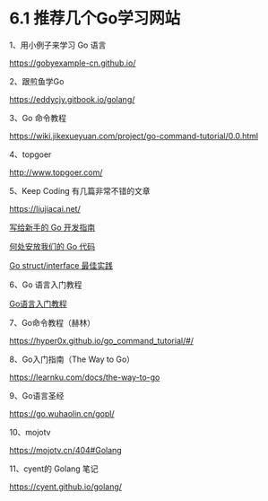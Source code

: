 # 6.1 推荐几个Go学习网站

1、用小例子来学习 Go 语言

https://gobyexample-cn.github.io/

2、跟煎鱼学Go

https://eddycjy.gitbook.io/golang/

3、Go 命令教程

https://wiki.jikexueyuan.com/project/go-command-tutorial/0.0.html

4、topgoer

http://www.topgoer.com/

5、Keep Coding 有几篇非常不错的文章

https://liujiacai.net/

[写给新手的 Go 开发指南](https://liujiacai.net/blog/2019/07/17/hello-golang/)

[何处安放我们的 Go 代码](https://liujiacai.net/blog/2019/10/24/go-modules/)

[Go struct/interface 最佳实践](https://liujiacai.net/blog/2020/03/14/go-struct-interface/)

6、Go 语言入门教程

[Go语言入门教程](http://c.biancheng.net/golang/)

7、Go命令教程（赫林）

https://hyper0x.github.io/go_command_tutorial/#/

8、Go入门指南（The Way to Go）

https://learnku.com/docs/the-way-to-go

9、Go语言圣经

https://go.wuhaolin.cn/gopl/

10、mojotv

https://mojotv.cn/404#Golang

11、cyent的 Golang 笔记

https://cyent.github.io/golang/